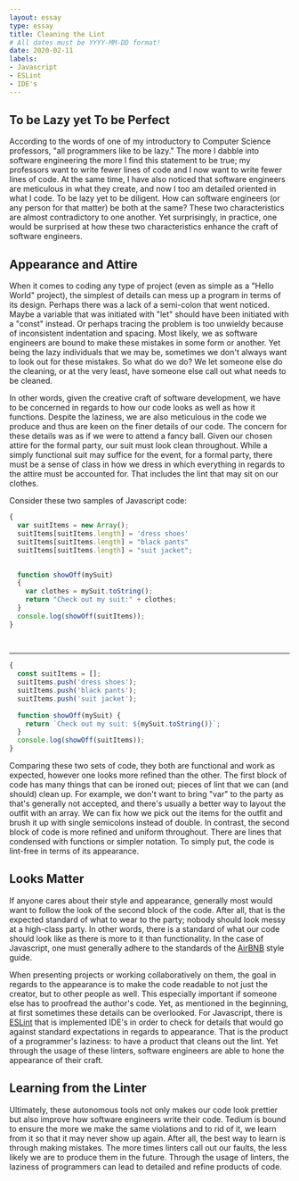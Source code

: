 ```yaml
---
layout: essay
type: essay
title: Cleaning the Lint
# All dates must be YYYY-MM-DD format!
date: 2020-02-11
labels:
- Javascript
- ESLint
- IDE's
---
```

## To be Lazy yet To be Perfect
According to the words of one of my introductory to Computer Science professors, "all programmers like to be lazy."  The more I dabble into software engineering the more I find this statement to be true; my professors want to write fewer lines of code and I now want to write fewer lines of code.  At the same time, I have also noticed that software engineers are meticulous in what they create, and now I too am detailed oriented in what I code.  To be lazy yet to be diligent. How can software engineers (or any person for that matter) be both at the same?  These two characteristics are almost contradictory to one another. Yet surprisingly, in practice, one would be surprised at how these two characteristics enhance the craft of software engineers.

## Appearance and Attire
When it comes to coding any type of project (even as simple as a "Hello World" project), the simplest of details can mess up a program in terms of its design.  Perhaps there was a lack of a semi-colon that went noticed.  Maybe a variable that was initiated with "let" should have been initiated with a "const" instead.  Or perhaps tracing the problem is too unwieldy because of inconsistent indentation and spacing.  Most likely, we as software engineers are bound to make these mistakes in some form or another.  Yet being the lazy individuals that we may be, sometimes we don't always want to look out for these mistakes.  So what do we do? We let someone else do the cleaning, or at the very least, have someone else call out what needs to be cleaned.

In other words, given the creative craft of software development, we have to be concerned in regards to how our code looks as well as how it functions.  Despite the laziness, we are also meticulous in the code we produce and thus are keen on the finer details of our code.  The concern for these details was as if we were to attend a fancy ball. Given our chosen attire for the formal party, our suit must look clean throughout.  While a simply functional suit may suffice for the event, for a formal party, there must be a sense of class in how we dress in which everything in regards to the attire must be accounted for.  That includes the lint that may sit on our clothes.

Consider these two samples of Javascript code:
```javascript
{
  var suitItems = new Array();
  suitItems[suitItems.length] = 'dress shoes'
  suitItems[suitItems.length] = "black pants"
  suitItems[suitItems.length] = "suit jacket";
  

  function showOff(mySuit) 
  {
    var clothes = mySuit.toString();
    return "Check out my suit:" + clothes;
  }
  console.log(showOff(suitItems));
}
    
  

```
---

```javascript
{
  const suitItems = [];
  suitItems.push('dress shoes');
  suitItems.push('black pants');
  suitItems.push('suit jacket');
  
  function showOff(mySuit) {
    return `Check out my suit: ${mySuit.toString()}`;
  }
  console.log(showOff(suitItems));
}
```

Comparing these two sets of code, they both are functional and work as expected, however one looks more refined than the other.  The first block of code has many things that can be ironed out; pieces of lint that we can (and should) clean up.  For example, we don't want to bring "var" to the party as that's generally not accepted, and there's usually a better way to layout the outfit with an array.  We can fix how we pick out the items for the outfit and brush it up with single semicolons instead of double.  In contrast, the second block of code is more refined and uniform throughout. There are lines that condensed with functions or simpler notation. To simply put, the code is lint-free in terms of its appearance.

## Looks Matter

If anyone cares about their style and appearance, generally most would want to follow the look of the second block of the code.  After all, that is the expected standard of what to wear to the party; nobody should look messy at a high-class party.  In other words, there is a standard of what our code should look like as there is more to it than functionality.  In the case of Javascript, one must generally adhere to the standards of the [AirBNB](https://github.com/airbnb/javascript) style guide.   

When presenting projects or working collaboratively on them, the goal in regards to the appearance is to make the code readable to not just the creator, but to other people as well.  This especially important if someone else has to proofread the author's code.  Yet, as mentioned in the beginning, at first sometimes these details can be overlooked. For Javascript, there is [ESLint](https://eslint.org/) that is implemented IDE's in order to check for details that would go against standard expectations in regards to appearance.  That is the product of a programmer's laziness: to have a product that cleans out the lint.  Yet through the usage of these linters, software engineers are able to hone the appearance of their craft.

## Learning from the Linter
Ultimately, these autonomous tools not only makes our code look prettier but also improve how software engineers write their code.  Tedium is bound to ensure the more we make the same violations and to rid of it, we learn from it so that it may never show up again. After all, the best way to learn is through making mistakes. The more times linters call out our faults, the less likely we are to produce them in the future.  Through the usage of linters, the laziness of programmers can lead to detailed and refine products of code.

